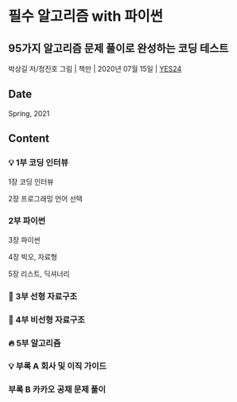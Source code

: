 # 필수 알고리즘 with 파이썬
## 95가지 알고리즘 문제 풀이로 완성하는 코딩 테스트
박상길 저/정진호 그림 | 책만 | 2020년 07월 15일 | [YES24](http://www.yes24.com/Product/Goods/91084402)

## Date
Spring, 2021

## Content
### :bulb: 1부 코딩 인터뷰
1장 코딩 인터뷰

2장 프로그래밍 언어 선택

### 2부 파이썬
3장 파이썬

4장 빅오, 자료형

5장 리스트, 딕셔너리

### :notebook: 3부 선형 자료구조

### :notebook: 4부 비선형 자료구조

### :fire: 5부 알고리즘

### :bulb: 부록 A 회사 및 이직 가이드

### 부록 B 카카오 공채 문제 풀이
